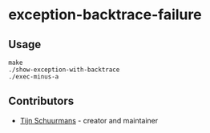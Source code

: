 # exception-backtrace-failure

## Usage

```console
make
./show-exception-with-backtrace
./exec-minus-a
```

## Contributors

- [Tijn Schuurmans](https://github.com/tijn) - creator and maintainer
